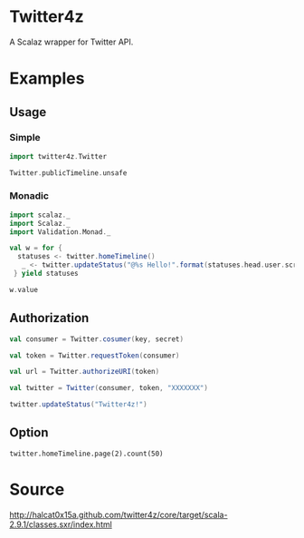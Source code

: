 # Twitter4z

A Scalaz wrapper for Twitter API.

# Examples

## Usage

### Simple

```scala
import twitter4z.Twitter

Twitter.publicTimeline.unsafe
```

### Monadic

```scala
import scalaz._
import Scalaz._
import Validation.Monad._

val w = for {
  statuses <- twitter.homeTimeline()
   _ <- twitter.updateStatus("@%s Hello!".format(statuses.head.user.screenName))()
 } yield statuses

w.value
```

## Authorization

```scala
val consumer = Twitter.cosumer(key, secret)

val token = Twitter.requestToken(consumer)

val url = Twitter.authorizeURI(token)

val twitter = Twitter(consumer, token, "XXXXXXX")

twitter.updateStatus("Twitter4z!")
```

## Option

```
twitter.homeTimeline.page(2).count(50)
```

# Source

http://halcat0x15a.github.com/twitter4z/core/target/scala-2.9.1/classes.sxr/index.html
